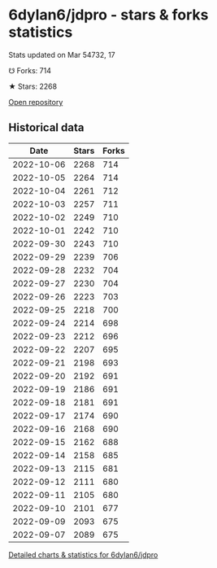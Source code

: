 # 6dylan6/jdpro - stars & forks statistics

Stats updated on Mar 54732, 17

☋ Forks: 714

★ Stars: 2268

[Open repository](https://github.com/6dylan6/jdpro)

## Historical data
| Date | Stars | Forks |
|------|-------|-------|
| 2022-10-06 | 2268 | 714 | 
| 2022-10-05 | 2264 | 714 | 
| 2022-10-04 | 2261 | 712 | 
| 2022-10-03 | 2257 | 711 | 
| 2022-10-02 | 2249 | 710 | 
| 2022-10-01 | 2242 | 710 | 
| 2022-09-30 | 2243 | 710 | 
| 2022-09-29 | 2239 | 706 | 
| 2022-09-28 | 2232 | 704 | 
| 2022-09-27 | 2230 | 704 | 
| 2022-09-26 | 2223 | 703 | 
| 2022-09-25 | 2218 | 700 | 
| 2022-09-24 | 2214 | 698 | 
| 2022-09-23 | 2212 | 696 | 
| 2022-09-22 | 2207 | 695 | 
| 2022-09-21 | 2198 | 693 | 
| 2022-09-20 | 2192 | 691 | 
| 2022-09-19 | 2186 | 691 | 
| 2022-09-18 | 2181 | 691 | 
| 2022-09-17 | 2174 | 690 | 
| 2022-09-16 | 2168 | 690 | 
| 2022-09-15 | 2162 | 688 | 
| 2022-09-14 | 2158 | 685 | 
| 2022-09-13 | 2115 | 681 | 
| 2022-09-12 | 2111 | 680 | 
| 2022-09-11 | 2105 | 680 | 
| 2022-09-10 | 2101 | 677 | 
| 2022-09-09 | 2093 | 675 | 
| 2022-09-07 | 2089 | 675 | 


[Detailed charts & statistics for 6dylan6/jdpro](https://reviewgithub.com/rep/6dylan6/jdpro)
